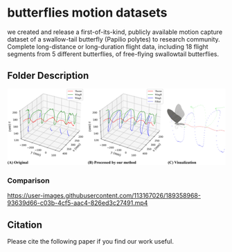 # butterflies motion datasets

we created and release a first-of-its-kind, publicly available motion capture dataset of a swallow-tail butterfly (Papilio polytes) to research community. Complete long-distance or long-duration flight data, including 18 flight segments from 5 different butterflies, of free-flying swallowtail butterflies.





## Folder Description
![image](https://github.com/ButterflyDataset/butterflymotiondatasets/blob/main/visualization/teaser_01.png)
### Comparison

https://user-images.githubusercontent.com/113167026/189358968-93639d66-c03b-4cf5-aac4-826ed3c27491.mp4





## Citation

Please cite the following paper if you find our work useful.
